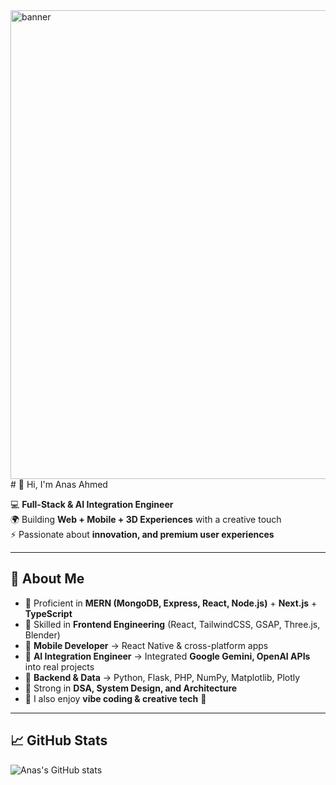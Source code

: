 <img width="1133" height="750" alt="banner" src="https://github.com/user-attachments/assets/5bc69b55-5082-4dd8-ba4f-d4b5b0a1c98a" />
# 👋 Hi, I'm Anas Ahmed  

💻 **Full-Stack & AI Integration Engineer**  
🌍 Building **Web + Mobile + 3D Experiences** with a creative touch  
⚡ Passionate about **innovation, and premium user experiences**  

---

## 🚀 About Me  
- 🔹 Proficient in **MERN (MongoDB, Express, React, Node.js)** + **Next.js** + **TypeScript**  
- 🔹 Skilled in **Frontend Engineering** (React, TailwindCSS, GSAP, Three.js, Blender)  
- 🔹 **Mobile Developer** → React Native & cross-platform apps  
- 🔹 **AI Integration Engineer** → Integrated **Google Gemini, OpenAI APIs** into real projects  
- 🔹 **Backend & Data** → Python, Flask, PHP, NumPy, Matplotlib, Plotly  
- 🔹 Strong in **DSA, System Design, and Architecture**  
- 🔹 I also enjoy **vibe coding & creative tech** 🌌

---

## 📈 GitHub Stats  
![Anas's GitHub stats](https://github-readme-stats.vercel.app/api?username=anasahhm&show_icons=true&theme=tokyonight)  
